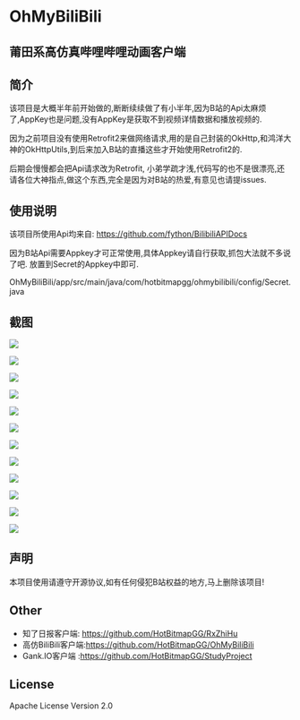 # OhMyBiliBili

莆田系高仿真哔哩哔哩动画客户端
------

## 简介
</p>该项目是大概半年前开始做的,断断续续做了有小半年,因为B站的Api太麻烦了,AppKey也是问题,没有AppKey是获取不到视频详情数据和播放视频的.
</p>因为之前项目没有使用Retrofit2来做网络请求,用的是自己封装的OkHttp,和鸿洋大神的OkHttpUtils,到后来加入B站的直播这些才开始使用Retrofit2的.
</p>后期会慢慢都会把Api请求改为Retrofit, 小弟学疏才浅,代码写的也不是很漂亮,还请各位大神指点,做这个东西,完全是因为对B站的热爱,有意见也请提issues.


## 使用说明
该项目所使用Api均来自:
https://github.com/fython/BilibiliAPIDocs

因为B站Api需要Appkey才可正常使用,具体Appkey请自行获取,抓包大法就不多说了吧.
放置到Secret的Appkey中即可.
</p>OhMyBiliBili/app/src/main/java/com/hotbitmapgg/ohmybilibili/config/Secret.java



## 截图

![](https://github.com/HotBitmapGG/OhMyBiliBili/blob/OhMyBiliBili/bilibiliPic/01.jpg?raw=true)

![](https://github.com/HotBitmapGG/OhMyBiliBili/blob/OhMyBiliBili/bilibiliPic/02.jpg?raw=true)

![](https://github.com/HotBitmapGG/OhMyBiliBili/blob/OhMyBiliBili/bilibiliPic/03.jpg?raw=true)

![](https://github.com/HotBitmapGG/OhMyBiliBili/blob/OhMyBiliBili/bilibiliPic/04.jpg?raw=true)

![](https://github.com/HotBitmapGG/OhMyBiliBili/blob/OhMyBiliBili/bilibiliPic/05.jpg?raw=true)

![](https://github.com/HotBitmapGG/OhMyBiliBili/blob/OhMyBiliBili/bilibiliPic/06.jpg?raw=true)

![](https://github.com/HotBitmapGG/OhMyBiliBili/blob/OhMyBiliBili/bilibiliPic/07.jpg?raw=true)

![](https://github.com/HotBitmapGG/OhMyBiliBili/blob/OhMyBiliBili/bilibiliPic/08.jpg?raw=true)

![](https://github.com/HotBitmapGG/OhMyBiliBili/blob/OhMyBiliBili/bilibiliPic/09.jpg?raw=true)

![](https://github.com/HotBitmapGG/OhMyBiliBili/blob/OhMyBiliBili/bilibiliPic/10.jpg?raw=true)

![](https://github.com/HotBitmapGG/OhMyBiliBili/blob/OhMyBiliBili/bilibiliPic/11.jpg?raw=true)

![](https://github.com/HotBitmapGG/OhMyBiliBili/blob/OhMyBiliBili/bilibiliPic/12.jpg?raw=true)

## 声明
本项目使用请遵守开源协议,如有任何侵犯B站权益的地方,马上删除该项目!


## Other

* 知了日报客户端: https://github.com/HotBitmapGG/RxZhiHu
* 高仿BiliBili客户端:https://github.com/HotBitmapGG/OhMyBiliBili
* Gank.IO客户端 :https://github.com/HotBitmapGG/StudyProject

## License

Apache License Version 2.0





